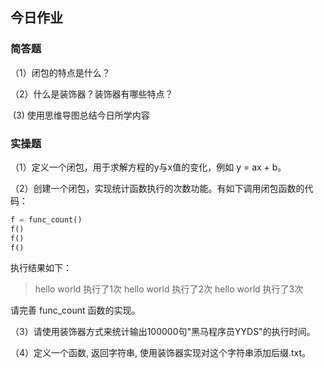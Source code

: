 ## 今日作业

### 简答题

（1）闭包的特点是什么？



（2）什么是装饰器？装饰器有哪些特点？



​	(3) 使用思维导图总结今日所学内容



### 实操题

（1）定义一个闭包，用于求解方程的y与x值的变化，例如 y = ax + b。



（2）创建一个闭包，实现统计函数执行的次数功能。有如下调用闭包函数的代码：

```python
f = func_count()
f()
f()
f()
```

执行结果如下：

> hello world
> 执行了1次
> hello world
> 执行了2次
> hello world
> 执行了3次

请完善 func_count 函数的实现。



（3）请使用装饰器方式来统计输出100000句"黑马程序员YYDS"的执行时间。





（4）定义一个函数, 返回字符串, 使用装饰器实现对这个字符串添加后缀.txt。

